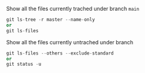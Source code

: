 Show all the files currently trached under branch `main`

```python
git ls-tree -r master --name-only
or 
git ls-files
```
Show all the files currently untrached under branch 

```python
git ls-files --others --exclude-standard
or
git status -u
```
